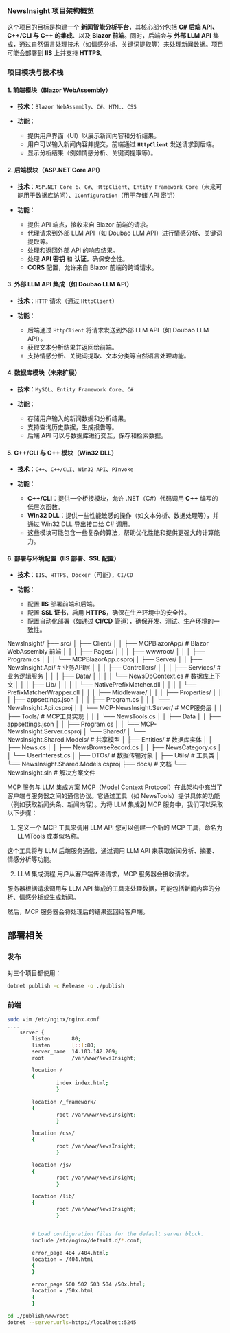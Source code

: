
### **NewsInsight 项目架构概览**

这个项目的目标是构建一个 **新闻智能分析平台**，其核心部分包括 **C# 后端 API、C++/CLI 与 C++ 的集成**、以及 **Blazor 前端**。同时，后端会与 **外部 LLM API** 集成，通过自然语言处理技术（如情感分析、关键词提取等）来处理新闻数据。项目可能会部署到 **IIS** 上并支持 **HTTPS**。

### **项目模块与技术栈**

#### **1. 前端模块（Blazor WebAssembly）**

* **技术**：`Blazor WebAssembly`、`C#`、`HTML`、`CSS`
* **功能**：

  * 提供用户界面（UI）以展示新闻内容和分析结果。
  * 用户可以输入新闻内容并提交，前端通过 **`HttpClient`** 发送请求到后端。
  * 显示分析结果（例如情感分析、关键词提取等）。


#### **2. 后端模块（ASP.NET Core API）**

* **技术**：`ASP.NET Core 6`、`C#`、`HttpClient`、`Entity Framework Core`（未来可能用于数据库访问）、`IConfiguration`（用于存储 API 密钥）
* **功能**：

  * 提供 API 端点，接收来自 Blazor 前端的请求。
  * 代理请求到外部 LLM API（如 Doubao LLM API）进行情感分析、关键词提取等。
  * 处理和返回外部 API 的响应结果。
  * 处理 **API 密钥** 和 **认证**，确保安全性。
  * **CORS** 配置，允许来自 Blazor 前端的跨域请求。

#### **3. 外部 LLM API 集成（如 Doubao LLM API）**

* **技术**：`HTTP` 请求（通过 `HttpClient`）
* **功能**：

  * 后端通过 `HttpClient` 将请求发送到外部 LLM API（如 Doubao LLM API）。
  * 获取文本分析结果并返回给前端。
  * 支持情感分析、关键词提取、文本分类等自然语言处理功能。


#### **4. 数据库模块（未来扩展）**

* **技术**：`MySQL`、`Entity Framework Core`、`C#`
* **功能**：

  * 存储用户输入的新闻数据和分析结果。
  * 支持查询历史数据，生成报告等。
  * 后端 API 可以与数据库进行交互，保存和检索数据。


#### **5. C++/CLI 与 C++ 模块（Win32 DLL）**

* **技术**：`C++`、`C++/CLI`、`Win32 API`、`PInvoke`
* **功能**：

  * **C++/CLI**：提供一个桥接模块，允许 .NET（C#）代码调用 **C++** 编写的低层次函数。
  * **Win32 DLL**：提供一些性能敏感的操作（如文本分析、数据处理等），并通过 Win32 DLL 导出接口给 C# 调用。
  * 这些模块可能包含一些复杂的算法，帮助优化性能和提供更强大的计算能力。


#### **6. 部署与环境配置（IIS 部署、SSL 配置）**

* **技术**：`IIS`、`HTTPS`、`Docker`（可能），`CI/CD`
* **功能**：

  * 配置 **IIS** 部署前端和后端。
  * 配置 **SSL 证书**，启用 **HTTPS**，确保在生产环境中的安全性。
  * 配置自动化部署（如通过 **CI/CD** 管道），确保开发、测试、生产环境的一致性。




NewsInsight/
├── src/
│   ├── Client/
│   │   ├── MCPBlazorApp/             # Blazor WebAssembly 前端
│   │   │   ├── Pages/
│   │   │   ├── wwwroot/
│   │   │   ├── Program.cs
│   │   │   └── MCPBlazorApp.csproj
│   ├── Server/
│   │   ├── NewsInsight.Api/          # 业务API层
│   │   │   ├── Controllers/
│   │   │   ├── Services/             # 业务逻辑服务
│   │   │   ├── Data/
│   │   │   │   └── NewsDbContext.cs  # 数据库上下文
│   │   │   ├── Lib/
│   │   │   │   └── NativePrefixMatcher.dll
│   │   │   │   └── PrefixMatcherWrapper.dll
│   │   │   ├── Middleware/
│   │   │   ├── Properties/
│   │   │   ├── appsettings.json
│   │   │   ├── Program.cs
│   │   │   └── NewsInsight.Api.csproj
│   │   └── MCP-NewsInsight.Server/   # MCP服务层
│   │       ├── Tools/                # MCP工具实现
│   │       │   └── NewsTools.cs
│   │       ├── Data
│   │       ├── appsettings.json
│   │       ├── Program.cs
│   │       └── MCP-NewsInsight.Server.csproj
│   └── Shared/
│       └── NewsInsight.Shared.Models/ # 共享模型
│           ├── Entities/             # 数据库实体
│           │   ├── News.cs
│           │   ├── NewsBrowseRecord.cs
│           │   ├── NewsCategory.cs
│           │   └── UserInterest.cs
│           ├── DTOs/                 # 数据传输对象
│           ├── Utils/                # 工具类
│           └── NewsInsight.Shared.Models.csproj
├── docs/                             # 文档
└── NewsInsight.sln                   # 解决方案文件


MCP 服务与 LLM 集成方案
MCP（Model Context Protocol）在此架构中充当了客户端与服务器之间的通信协议。它通过工具（如 NewsTools）提供具体的功能（例如获取新闻头条、新闻内容）。为将 LLM 集成到 MCP 服务中，我们可以采取以下步骤：

1. 定义一个 MCP 工具来调用 LLM API
您可以创建一个新的 MCP 工具，命名为 LLMTools 或类似名称。

这个工具将与 LLM 后端服务通信，通过调用 LLM API 来获取新闻分析、摘要、情感分析等功能。

2. LLM 集成流程
用户从客户端传递请求，MCP 服务器会接收请求。

服务器根据请求调用与 LLM API 集成的工具来处理数据，可能包括新闻内容的分析、情感分析或生成新闻。

然后，MCP 服务器会将处理后的结果返回给客户端。



## 部署相关


### 发布

对三个项目都使用：
``` bash
dotnet publish -c Release -o ./publish
```

### 前端
``` bash
sudo vim /etc/nginx/nginx.conf
....
    server {
        listen       80;
        listen       [::]:80;
        server_name  14.103.142.209;
        root         /var/www/NewsInsight;

        location / 
        {
                index index.html;
                }

        location /_framework/
        {
                root /var/www/NewsInsight;
                }

        location /css/ 
        {
                root /var/www/NewsInsight;
                }

        location /js/ 
        {
                root /var/www/NewsInsight;
                } 

        location /lib/
        { 
                root /var/www/NewsInsight;
                }


        # Load configuration files for the default server block.
        include /etc/nginx/default.d/*.conf;

        error_page 404 /404.html;
        location = /404.html 
        {
        }

        error_page 500 502 503 504 /50x.html;
        location = /50x.html 
        {
        }

cd ./publish/wwwroot
dotnet --server.urls=http://localhost:5245
```